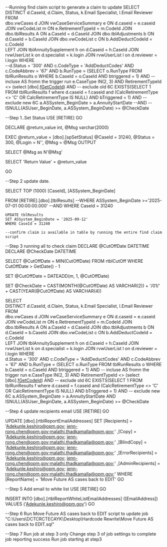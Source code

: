 --Running find claim script to generate a claim to update
SELECT    
      DISTINCT d.CaseId, d.Claim, Status, k.Email Specialist, l.Email Reviewer
   FROM        
      dbo.vwCases d
         JOIN vwCaseServiceSummary e ON d.caseid = e.caseid
            JOIN vwCodeList m ON e.RetirementTypeId = m.CodeId
         JOIN dbo.tblResults A ON a.CaseId = d.CaseId
         JOIN dbo.tblAdjustments b ON d.CaseId = b.CaseId
            JOIN dbo.vwCodeList c ON b.AddDeductCodeId = c.CodeId      
         LEFT JOIN tblAnnuitySupplement h on d.Caseid = h.CaseId
         JOIN rvwUserList k on d.specialist = k.login
         JOIN rvwUserList l on d.reviewer = l.login
   WHERE    
    --d.Status = '300' AND
      c.CodeType = 'AddDeductCodes' AND
      c.CodeAbbrev = '67' AND
      b.RunType = (SELECT o.RunType FROM tblRunResults o WHERE b.CaseId = o.CaseId AND btriggered = 1) AND -- incluse AS fromn the trigger run
      e.CaseType IN(2, 3) AND
     RetirementTypeId <> (select [dbo].[fGetCodeId]('C','SepCodes')) AND -- exclude old 6C
      EXISTS(SELECT 1 FROM tblRunResults f where d.caseid = f.caseid and (CalcRetirementType <> 'C' OR CalcRetirementType IS NULL) AND bTriggered = 1) AND  -- exclude new 6C
      a.ASSystem_BeginDate > a.AnnuityStartDate
	--AND
     --ISNULL(ASUser_BeginDate, a.ASSystem_BeginDate) >= @CheckDate  

--Step 1..Set Status
USE [RETIRE]
GO

DECLARE	@return_value int,
		@Msg varchar(2000)

EXEC	@return_value = [dbo].[spSetStatus]
		@CaseId = 31240,
		@Status = 300,
		@Login = N'<system>',
		@Msg = @Msg OUTPUT

SELECT	@Msg as N'@Msg'

SELECT	'Return Value' = @return_value

GO

--Step 2 update date.

SELECT TOP (1000) [CaseId],
[ASSystem_BeginDate]
      
  FROM [RETIRE].[dbo].[tblResults]
  --WHERE ASSystem_BeginDate >='2025-07-01 00:00:00.000'
  --AND
    WHERE CaseId = 31240


	UPDATE tblResults
	SET ASSystem_BeginDate = '2025-09-12'
	WHERE CaseId = 31240

	--confirm claim is available in table by running the entire find claim script

--Step 3 running all to check claim
	DECLARE @CutOffDate DATETIME
DECLARE @CheckDate DATETIME


SELECT
   @CutOffDate = MIN(CutOffDate)
FROM
   rtblCutOff WHERE CutOffDate > GetDate() - 1  

SET @CutOffDate = DATEADD(m, 1, @CutOffDate)

SET @CheckDate = CAST(MONTH(@CutOffDate) AS VARCHAR(2)) + '/01/' + CAST(YEAR(@CutOffDate) AS VARCHAR(4))


SELECT    
      DISTINCT d.CaseId, d.Claim, Status, k.Email Specialist, l.Email Reviewer
   FROM        
      dbo.vwCases d
         JOIN vwCaseServiceSummary e ON d.caseid = e.caseid
            JOIN vwCodeList m ON e.RetirementTypeId = m.CodeId
         JOIN dbo.tblResults A ON a.CaseId = d.CaseId
         JOIN dbo.tblAdjustments b ON d.CaseId = b.CaseId
            JOIN dbo.vwCodeList c ON b.AddDeductCodeId = c.CodeId      
         LEFT JOIN tblAnnuitySupplement h on d.Caseid = h.CaseId
         JOIN rvwUserList k on d.specialist = k.login
         JOIN rvwUserList l on d.reviewer = l.login
   WHERE    
    d.Status = '300' AND
      c.CodeType = 'AddDeductCodes' AND
      c.CodeAbbrev = '67' AND
      b.RunType = (SELECT o.RunType FROM tblRunResults o WHERE b.CaseId = o.CaseId AND btriggered = 1) AND -- incluse AS fromn the trigger run
      e.CaseType IN(2, 3) AND
     RetirementTypeId <> (select [dbo].[fGetCodeId]('C','SepCodes')) AND -- exclude old 6C
      EXISTS(SELECT 1 FROM tblRunResults f where d.caseid = f.caseid and (CalcRetirementType <> 'C' OR CalcRetirementType IS NULL) AND bTriggered = 1) AND  -- exclude new 6C
      a.ASSystem_BeginDate > a.AnnuityStartDate
	AND
     ISNULL(ASUser_BeginDate, a.ASSystem_BeginDate) >= @CheckDate  

--Step 4 update recipients email
USE [RETIRE]
GO

UPDATE [dbo].[rtblReportEmailAddresses]
   SET 
      [Recipients] = 'Adekunle.keshiro@opm.gov; jenn-rong.chen@opm.gov;malathi.thadkamalla@opm.gov;'
      ,[Copy] = 'Adekunle.keshiro@opm.gov; jenn-rong.chen@opm.gov;malathi.thadkamalla@opm.gov;'
      ,[BlindCopy] = 'Adekunle.keshiro@opm.gov; jenn-rong.chen@opm.gov;malathi.thadkamalla@opm.gov;'
      ,[ErrorRecipients] = 'Adekunle.keshiro@opm.gov; jenn-rong.chen@opm.gov;malathi.thadkamalla@opm.gov;'
      ,[AdminRecipients] = 'Adekunle.keshiro@opm.gov; jenn-rong.chen@opm.gov;malathi.thadkamalla@opm.gov;'
 WHERE [ReportName] = 'Move Future AS cases back to EDIT' 
GO

--Step 5 Add email to white list
USE [RETIRE]
GO

INSERT INTO [dbo].[rtblReportWhiteListEmailAddresses]
           ([EmailAddress])
     VALUES
           ('Adekunle.keshiro@opm.gov')
GO

--Step 6 Run Move Future AS cases back to EDIT script to update job 
"C:\Users\DCTCRCTECAYK\Desktop\Hardcode Rewrite\Move Future AS cases back to EDIT.sql"

--Step 7 Run job at step 3 only
Change step 3 of job settings to complete job reporting success
Run job starting at step3



